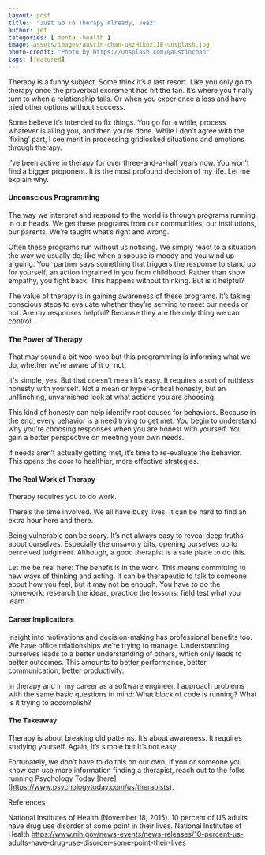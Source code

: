 ```yaml
---
layout: post
title:  "Just Go To Therapy Already, Jeez"
author: jef
categories: [ mental-health ]
image: assets/images/austin-chan-ukzHlkoz1IE-unsplash.jpg
photo-credit: "Photo by https://unsplash.com/@austinchan"
tags: [featured]
---
```


Therapy is a funny subject. Some think it’s a last resort. Like you only go to therapy once the proverbial excrement has hit the fan. It’s where you finally turn to when a relationship fails. Or when you experience a loss and have tried other options without success.

Some believe it’s intended to fix things. You go for a while, process whatever is ailing you, and then you’re done. While I don’t agree with the ‘fixing’ part, I see merit in processing gridlocked situations and emotions through therapy. 

I’ve been active in therapy for over three-and-a-half years now. You won’t find a bigger proponent. It is the most profound decision of my life. Let me explain why.

#### Unconscious Programming

The way we interpret and respond to the world is through programs running in our heads. We get these programs from our communities, our institutions, our parents. We’re taught what’s right and wrong. 

Often these programs run without us noticing. We simply react to a situation the way we usually do; like when a spouse is moody and you wind up arguing. Your partner says something that triggers the response to stand up for yourself; an action ingrained in you from childhood. Rather than show empathy, you fight back. This happens without thinking. But is it helpful?

The value of therapy is in gaining awareness of these programs. It’s taking conscious steps to evaluate whether they’re serving to meet our needs or not. Are my responses helpful? Because they are the only thing we can control.

#### The Power of Therapy

That may sound a bit woo-woo but this programming is informing what we do, whether we’re aware of it or not.

It's simple, yes. But that doesn’t mean it’s easy. It requires a sort of ruthless honesty with yourself. Not a mean or hyper-critical honesty, but an unflinching, unvarnished look at what actions you are choosing. 

This kind of honesty can help identify root causes for behaviors. Because in the end, every behavior is a need trying to get met.  You begin to understand why you’re choosing responses when you are honest with yourself. You gain a better perspective on meeting your own needs. 

If needs aren’t actually getting met, it’s time to re-evaluate the behavior. This opens the door to healthier, more effective strategies.

#### The Real Work of Therapy

Therapy requires you to do work.

There’s the time involved. We all have busy lives. It can be hard to find an extra hour here and there.

Being vulnerable can be scary. It’s not always easy to reveal deep truths about ourselves. Especially the unsavory bits, opening ourselves up to perceived judgment. Although, a good therapist is a safe place to do this.

Let me be real here: The benefit is in the work. This means committing to new ways of thinking and acting. It can be therapeutic to talk to someone about how you feel, but it may not be enough. You have to do the homework; research the ideas, practice the lessons; field test what you learn.

#### Career Implications

Insight into motivations and decision-making has professional benefits too. We have office relationships we’re trying to manage. Understanding ourselves leads to a better understanding of others, which only leads to better outcomes. This amounts to better performance, better communication, better productivity. 

In therapy and in my career as a software engineer, I approach problems with the same basic questions in mind: What block of code is running? What is it trying to accomplish?

#### The Takeaway

Therapy is about breaking old patterns. It’s about awareness. It requires studying yourself. Again, it’s simple but It’s not easy.

Fortunately, we don’t have to do this on our own. If you or someone you know can use more information finding a therapist, reach out to the folks running Psychology Today [here] (https://www.psychologytoday.com/us/therapists). 

References

National Institutes of Health (November 18, 2015). 10 percent of US adults have drug use disorder at some point in their lives. National Institutes of Health https://www.nih.gov/news-events/news-releases/10-percent-us-adults-have-drug-use-disorder-some-point-their-lives
